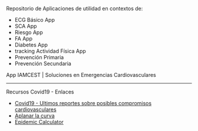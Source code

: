 Repositorio de Aplicaciones de utilidad en contextos de:

- ECG Básico App
- SCA App
- Riesgo App
- FA App
- Diabetes App
- tracking Actividad Física App
- Prevención Primaria
- Prevención Secundaria

App IAMCEST | Soluciones en Emergencias Cardiovasculares
<hr>

Recursos Covid19 - Enlaces

- <a href="covid19.html">Covid19 - Ultimos reportes sobre posibles compromisos cardiovasculares</a><br />
- <a href="https://www.flattenthecurve.com/es/" target="_blank">Aplanar la curva</a><br />
- <a href="https://gabgoh.github.io/COVID/index.html" target="_blank">Epidemic Calculator</a>
